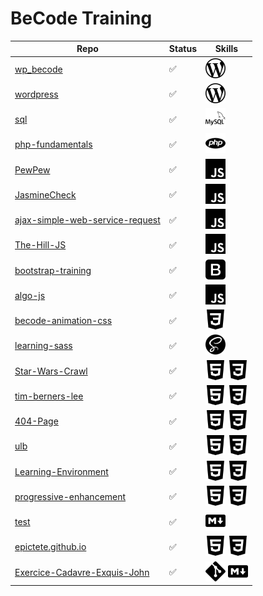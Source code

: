 # BeCode Training
Repo | Status | Skills
-----|--------|--------
[wp_becode](https://github.com/epictete/wp_becode) | :white_check_mark: | <img height="32" width="32" src="./img/wordpress.svg" />
[wordpress](https://github.com/epictete/wordpress) | :white_check_mark: | <img height="32" width="32" src="./img/wordpress.svg" />
[sql](https://github.com/epictete/sql) | :white_check_mark: | <img height="32" width="32" src="./img/mysql.svg" />
[php-fundamentals](https://github.com/epictete/php-fundamentals) | :white_check_mark: | <img height="32" width="32" src="./img/php.svg" />
[PewPew](https://github.com/epictete/PewPew) | :white_check_mark: | <img height="32" width="32" src="./img/javascript.svg" />
[JasmineCheck](https://github.com/epictete/JasmineCheck) | :white_check_mark: | <img height="32" width="32" src="./img/javascript.svg" />
[ajax-simple-web-service-request](https://github.com/epictete/ajax-simple-web-service-request) | :white_check_mark: | <img height="32" width="32" src="./img/javascript.svg" />
[The-Hill-JS](https://github.com/epictete/The-Hill-JS) | :white_check_mark: | <img height="32" width="32" src="./img/javascript.svg" />
[bootstrap-training](https://github.com/epictete/bootstrap-training) | :white_check_mark: | <img height="32" width="32" src="./img/bootstrap.svg" />
[algo-js](https://github.com/epictete/algo-js) | :white_check_mark: | <img height="32" width="32" src="./img/javascript.svg" />
[becode-animation-css](https://github.com/epictete/becode-animation-css) | :white_check_mark: | <img height="32" width="32" src="./img/css3.svg" />
[learning-sass](https://github.com/epictete/learning-sass) | :white_check_mark: | <img height="32" width="32" src="./img/sass.svg" />
[Star-Wars-Crawl](https://github.com/epictete/Star-Wars-Crawl) | :white_check_mark: | <img height="32" width="32" src="./img/html5.svg" /> <img height="32" width="32" src="./img/css3.svg" />
[tim-berners-lee](https://github.com/epictete/tim-berners-lee) | :white_check_mark: | <img height="32" width="32" src="./img/html5.svg" /> <img height="32" width="32" src="./img/css3.svg" />
[404-Page](https://github.com/epictete/404-Page) | :white_check_mark: | <img height="32" width="32" src="./img/html5.svg" /> <img height="32" width="32" src="./img/css3.svg" />
[ulb](https://github.com/epictete/ulb) | :white_check_mark: | <img height="32" width="32" src="./img/html5.svg" /> <img height="32" width="32" src="./img/css3.svg" />
[Learning-Environment](https://github.com/epictete/Learning-Environment) | :white_check_mark: | <img height="32" width="32" src="./img/html5.svg" /> <img height="32" width="32" src="./img/css3.svg" />
[progressive-enhancement](https://github.com/epictete/progressive-enhancement) | :white_check_mark: | <img height="32" width="32" src="./img/html5.svg" /> <img height="32" width="32" src="./img/css3.svg" />
[test](https://github.com/epictete/test) | :white_check_mark: | <img height="32" width="32" src="./img/markdown.svg" />
[epictete.github.io](https://github.com/epictete/epictete.github.io) | :white_check_mark: | <img height="32" width="32" src="./img/html5.svg" /> <img height="32" width="32" src="./img/css3.svg" />
[Exercice-Cadavre-Exquis-John](https://github.com/epictete/Exercice-Cadavre-Exquis-John) | :white_check_mark: | <img height="32" width="32" src="./img/git.svg" /> <img height="32" width="32" src="./img/markdown.svg" />
